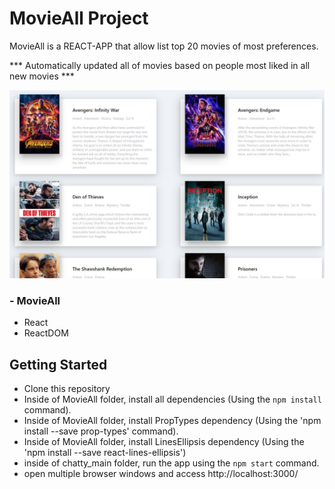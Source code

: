 # MovieAll Project

MovieAll is a REACT-APP that allow list top 20 movies of most preferences.

*** Automatically updated all of movies based on people most liked in all new movies ***

!["MovieAll"](https://github.com/ryu923/MovieAll/blob/master/public/movieallmain.JPG)

### - MovieAll
- React
- ReactDOM

## Getting Started
- Clone this repository
- Inside of MovieAll folder, install all dependencies (Using the `npm install` command).
- Inside of MovieAll folder, install PropTypes dependency (Using the 'npm install --save prop-types' command).
- Inside of MovieAll folder, install LinesEllipsis dependency (Using the 'npm install --save react-lines-ellipsis')
- inside of chatty_main folder, run the app using the `npm start` command.
- open multiple browser windows and access http://localhost:3000/
